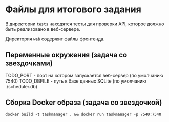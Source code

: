 # Файлы для итогового задания

В директории `tests` находятся тесты для проверки API, которое должно быть реализовано в веб-сервере.

Директория `web` содержит файлы фронтенда.

## Переменные окружения (задача со звездочками)
TODO_PORT - порт на котором запускается веб-сервер (по умолчанию 7540)
TODO_DBFILE - путь к базе данных SQLite (по умолчанию ./scheduler.db)

## Сборка Docker образа (задача со звездочкой)
`docker build -t taskmanager . && docker run taskmanager -p 7540:7540`